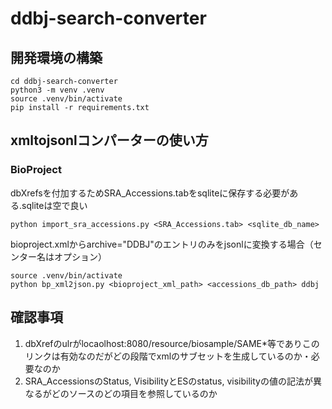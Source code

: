 # ddbj-search-converter


## 開発環境の構築

```
cd ddbj-search-converter
python3 -m venv .venv
source .venv/bin/activate
pip install -r requirements.txt
```

## xmltojsonlコンパーターの使い方

### BioProject

dbXrefsを付加するためSRA_Accessions.tabをsqliteに保存する必要がある.sqliteは空で良い

```
python import_sra_accessions.py <SRA_Accessions.tab> <sqlite_db_name>
```


bioproject.xmlからarchive="DDBJ"のエントリのみをjsonlに変換する場合（センター名はオプション）

```
source .venv/bin/activate
python bp_xml2json.py <bioproject_xml_path> <accessions_db_path> ddbj
```


## 確認事項
 1. dbXrefのulrがlocaolhost:8080/resource/biosample/SAME*等でありこのリンクは有効なのだがどの段階でxmlのサブセットを生成しているのか・必要なのか
 2. SRA_AccessionsのStatus, VisibilityとESのstatus, visibilityの値の記法が異なるがどのソースのどの項目を参照しているのか
